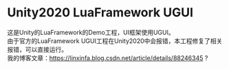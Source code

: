 # Unity2020 LuaFramework UGUI
这是Unity的LuaFramework的Demo工程，UI框架使用UGUI。  
由于官方的LuaFramework UGUI工程在Unity2020中会报错，本工程修复了相关报错，可以直接运行。  
我的博客文章：https://linxinfa.blog.csdn.net/article/details/88246345
?[](https://img-blog.csdnimg.cn/20200911113355366.gif)
